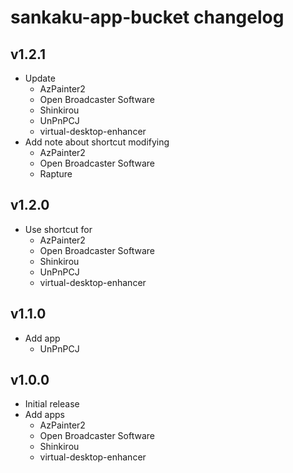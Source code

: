 # sankaku-app-bucket changelog

## v1.2.1
- Update
    - AzPainter2
    - Open Broadcaster Software
    - Shinkirou
    - UnPnPCJ
    - virtual-desktop-enhancer
- Add note about shortcut modifying
    - AzPainter2
    - Open Broadcaster Software
    - Rapture

## v1.2.0
- Use shortcut for
    - AzPainter2
    - Open Broadcaster Software
    - Shinkirou
    - UnPnPCJ
    - virtual-desktop-enhancer

## v1.1.0
- Add app
    - UnPnPCJ

## v1.0.0
- Initial release
- Add apps
    - AzPainter2
    - Open Broadcaster Software
    - Shinkirou
    - virtual-desktop-enhancer
